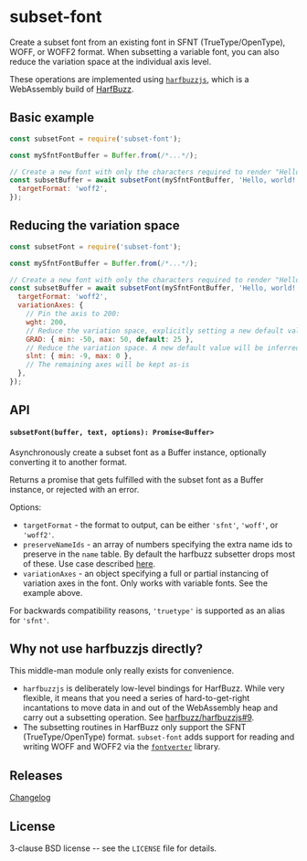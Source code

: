 # subset-font

Create a subset font from an existing font in SFNT (TrueType/OpenType), WOFF, or WOFF2 format. When subsetting a variable font, you can also reduce the variation space at the individual axis level.

These operations are implemented using [`harfbuzzjs`](https://github.com/harfbuzz/harfbuzzjs), which is a WebAssembly build of [HarfBuzz](https://harfbuzz.github.io/).

## Basic example

```js
const subsetFont = require('subset-font');

const mySfntFontBuffer = Buffer.from(/*...*/);

// Create a new font with only the characters required to render "Hello, world!" in WOFF2 format:
const subsetBuffer = await subsetFont(mySfntFontBuffer, 'Hello, world!', {
  targetFormat: 'woff2',
});
```

## Reducing the variation space

```js
const subsetFont = require('subset-font');

const mySfntFontBuffer = Buffer.from(/*...*/);

// Create a new font with only the characters required to render "Hello, world!" in WOFF2 format:
const subsetBuffer = await subsetFont(mySfntFontBuffer, 'Hello, world!', {
  targetFormat: 'woff2',
  variationAxes: {
    // Pin the axis to 200:
    wght: 200,
    // Reduce the variation space, explicitly setting a new default value:
    GRAD: { min: -50, max: 50, default: 25 },
    // Reduce the variation space. A new default value will be inferred by clamping the old default to the new range:
    slnt: { min: -9, max: 0 },
    // The remaining axes will be kept as-is
  },
});
```

## API

#### `subsetFont(buffer, text, options): Promise<Buffer>`

Asynchronously create a subset font as a Buffer instance, optionally converting it to another format.

Returns a promise that gets fulfilled with the subset font as a Buffer instance, or rejected with an error.

Options:

- `targetFormat` - the format to output, can be either `'sfnt'`, `'woff'`, or `'woff2'`.
- `preserveNameIds` - an array of numbers specifying the extra name ids to preserve in the `name` table. By default the harfbuzz subsetter drops most of these. Use case described [here](https://github.com/papandreou/subset-font/issues/7).
- `variationAxes` - an object specifying a full or partial instancing of variation axes in the font. Only works with variable fonts. See the example above.

For backwards compatibility reasons, `'truetype'` is supported as an alias for `'sfnt'`.

## Why not use harfbuzzjs directly?

This middle-man module only really exists for convenience.

- `harfbuzzjs` is deliberately low-level bindings for HarfBuzz. While very flexible, it means that you need a series of hard-to-get-right incantations to move data in and out of the WebAssembly heap and carry out a subsetting operation. See [harfbuzz/harfbuzzjs#9](https://github.com/harfbuzz/harfbuzzjs/issues/9).
- The subsetting routines in HarfBuzz only support the SFNT (TrueType/OpenType) format. `subset-font` adds support for reading and writing WOFF and WOFF2 via the [`fontverter`](https://github.com/papandreou/fontverter) library.

## Releases

[Changelog](https://github.com/papandreou/subset-font/blob/master/CHANGELOG.md)

## License

3-clause BSD license -- see the `LICENSE` file for details.
